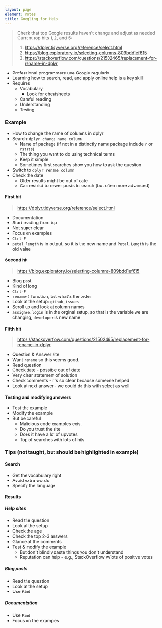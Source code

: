 ```yaml
---
layout: page
element: notes
title: Googling for Help
---
```


> Check that top Google results haven't change and adjust as needed
> Current top hits 1, 2, and 5:
> 1. https://dplyr.tidyverse.org/reference/select.html
> 2. https://blog.exploratory.io/selecting-columns-809bdd1ef615
> 3. https://stackoverflow.com/questions/21502465/replacement-for-rename-in-dplyr

* Professional programmers use Google regularly
* Learning how to search, read, and apply online help is a key skill
* Requires
    * Vocabulary
        * Look for cheatsheets
    * Careful reading
    * Understanding
    * Testing


### Example

* How to change the name of columns in dplyr
* Search: `dplyr change name column`
    * Name of package (if not in a distinctly name package include `r` or
      `rstats`)
    * The thing you want to do using technical terms
    * Keep it simple
    * Sometimes first searches show you how to ask the question
* Switch to `dplyr rename column`
* Check the date
    * Older results might be out of date
    * Can restrict to newer posts in search (but often more advanced)

#### First hit

> https://dplyr.tidyverse.org/reference/select.html

* Documentation
* Start reading from top
* Not super clear
* Focus on examples
* `Ctrl-F`
* `petal_length` is in output, so it is the new name and `Petal.Length` is the old value

#### Second hit

> https://blog.exploratory.io/selecting-columns-809bdd1ef615

* Blog post
* Kind of long
* `Ctrl-F`
* `rename()` function, but what's the order
* Look at the setup: `github_issues`
* Scroll up and look at column names
* `assignee.login` is in the orginal setup, so that is the variable we are changing, `developer` is new name

#### Fifth hit

> https://stackoverflow.com/questions/21502465/replacement-for-rename-in-dplyr

* Question & Answer site
* Want `rename` so this seems good.
* Read question
* Check date - possible out of date
* Very clear statement of solution
* Check comments - it's so clear because someone helped
* Look at next answer - we could do this with select as well

#### Testing and modifying answers

* Test the example
* Modify the example
* But be careful
    * Malicious code examples exist
    * Do you trust the site
    * Does it have a lot of upvotes
    * Top of searches with lots of hits


### Tips (not taught, but should be highlighted in example)

#### Search

* Get the vocabulary right
* Avoid extra words
* Specify the language

#### Results

##### Help sites

* Read the question
* Look at the setup
* Check the age
* Check the top 2-3 answers
* Glance at the comments
* Test & modify the example
    * But don't blindly paste things you don't understand
    * Reputation can help - e.g., StackOverflow w/lots of positive votes

##### Blog posts

* Read the question
* Look at the setup
* Use `Find`

##### Documentation

* Use `Find`
* Focus on the examples
